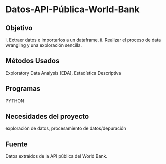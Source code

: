 # Datos-API-Pública-World-Bank

## Objetivo
i. Extraer datos e importarlos a un dataframe.
ii. Realizar el proceso de data wrangling y una exploración sencilla.

## Métodos Usados
Exploratory Data Analysis (EDA),
Estadística Descriptiva

## Programas
PYTHON

## Necesidades del proyecto
exploración de datos,
procesamiento de datos/depuración

## Fuente
Datos extraídos de la API pública del World Bank.
